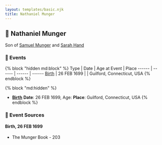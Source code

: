 ```yaml
---
layout: templates/basic.njk
title: Nathaniel Munger
---
```

## 🔵 Nathaniel Munger

Son of [Samuel Munger](/people/5/57362828) and [Sarah Hand](/people/7/75255100)

### 📆 Events

{% block "hidden md:block" %}
Type | Date | Age at Event | Place
------ | ------ | ------ | ------
[Birth](#event-event-2) | 26 FEB 1699 |  | Guilford, Connecticut, USA
{% endblock %}

{% block "md:hidden" %}
- **[Birth](#event-event-2)**
**Date**: 26 FEB 1699, Age:
**Place**: Guilford, Connecticut, USA
{% endblock %}

### 📰 Event Sources

#### <a id="event-event-2"></a> Birth, 26 FEB 1699
* The Munger Book  - 203